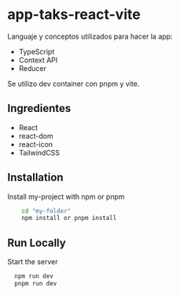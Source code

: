 
# app-taks-react-vite

Languaje y conceptos utilizados para hacer la app:

- TypeScript
- Context API
- Reducer

Se utilizo dev container con pnpm y vite.



## Ingredientes

- React
- react-dom
- react-icon
- TailwindCSS







## Installation

Install my-project with npm or pnpm

```bash
    cd "my-folder"
    npm install or pnpm install
```
    
## Run Locally


Start the server

```bash
  npm run dev 
  pnpm run dev
```

